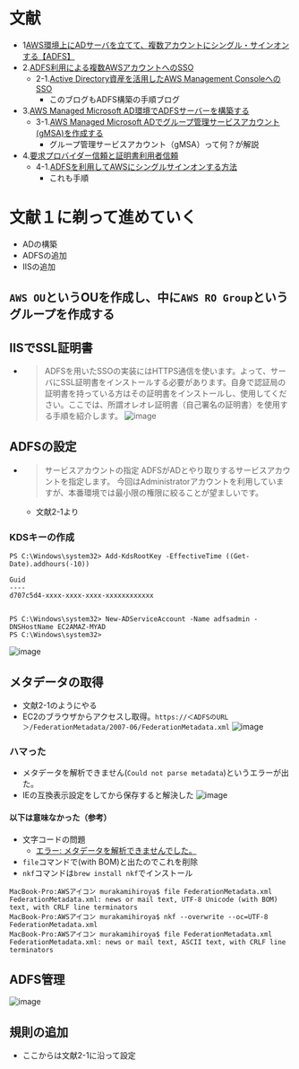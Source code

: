 # 文献
- 1[AWS環境上にADサーバを立てて、複数アカウントにシングル・サインオンする【ADFS】](https://qiita.com/Yuki_BB3/items/6d5db6486d915e8b5c5a)
- 2.[ADFS利用による複数AWSアカウントへのSSO](https://dev.classmethod.jp/articles/adfs-sso-multi-aws-account/)
  - 2-1.[Active Directory資産を活用したAWS Management ConsoleへのSSO](https://dev.classmethod.jp/articles/adfs-aws-sso/)
    - このブログもADFS構築の手順ブログ
- 3.[AWS Managed Microsoft AD環境でADFSサーバーを構築する](https://dev.classmethod.jp/articles/setup-adfs-server-on-aws-microsoft-ad/)
  - 3-1.[AWS Managed Microsoft ADでグループ管理サービスアカウント(gMSA)を作成する](https://dev.classmethod.jp/articles/how-to-create-gmsa-on-microsoft-ad/)
    - グループ管理サービスアカウント（gMSA）って何？が解説
- 4.[要求プロバイダー信頼と証明書利用者信頼](https://azuread.net/2014/02/19/%E8%A6%81%E6%B1%82%E3%83%97%E3%83%AD%E3%83%90%E3%82%A4%E3%83%80%E3%83%BC%E4%BF%A1%E9%A0%BC%E3%81%A8%E8%A8%BC%E6%98%8E%E6%9B%B8%E5%88%A9%E7%94%A8%E8%80%85%E4%BF%A1%E9%A0%BC/)
  - 4-1.[ADFSを利用してAWSにシングルサインオンする方法](https://azuread.net/2014/12/04/adfs%E3%82%92%E5%88%A9%E7%94%A8%E3%81%97%E3%81%A6aws%E3%81%AB%E3%82%B7%E3%83%B3%E3%82%B0%E3%83%AB%E3%82%B5%E3%82%A4%E3%83%B3%E3%82%AA%E3%83%B3%E3%81%99%E3%82%8B%E6%96%B9%E6%B3%95/)
    - これも手順
    
# 文献１に剃って進めていく
- ADの構築
- ADFSの追加
- IISの追加

## `AWS OU`というOUを作成し、中に`AWS RO Group`というグループを作成する

## IISでSSL証明書
- >ADFSを用いたSSOの実装にはHTTPS通信を使います。よって、サーバにSSL証明書をインストールする必要があります。自身で認証局の証明書を持っている方はその証明書をインストールし、使用してください。ここでは、所謂オレオレ証明書（自己署名の証明書）を使用する手順を紹介します。
![image](https://user-images.githubusercontent.com/60077121/103264629-996c7c80-49ee-11eb-98f6-ca2a8a0a3b67.png)

## ADFSの設定
- >サービスアカウントの指定 ADFSがADとやり取りするサービスアカウントを指定します。 今回はAdministratorアカウントを利用していますが、本番環境では最小限の権限に絞ることが望ましいです。
  - 文献2-1より

### KDSキーの作成
```
PS C:\Windows\system32> Add-KdsRootKey -EffectiveTime ((Get-Date).addhours(-10))

Guid
----
d707c5d4-xxxx-xxxx-xxxx-xxxxxxxxxxxx


PS C:\Windows\system32> New-ADServiceAccount -Name adfsadmin -DNSHostName EC2AMAZ-MYAD
PS C:\Windows\system32>
```
![image](https://user-images.githubusercontent.com/60077121/103267540-0d118800-49f5-11eb-85ae-1becbbe9b98b.png)

## メタデータの取得
- 文献2-1のようにやる
- EC2のブラウザからアクセスし取得。`https://＜ADFSのURL＞/FederationMetadata/2007-06/FederationMetadata.xml`
![image](https://user-images.githubusercontent.com/60077121/103267681-67124d80-49f5-11eb-968d-2e8b231aaa83.png)

### ハマった
- メタデータを解析できません(`Could not parse metadata`)というエラーが出た。
- IEの互換表示設定をしてから保存すると解決した
![image](https://user-images.githubusercontent.com/60077121/103295144-b2008500-4a36-11eb-9474-a189f8afff7f.png)

#### 以下は意味なかった（参考）
- 文字コードの問題
  - [エラー: メタデータを解析できませんでした。](https://docs.aws.amazon.com/ja_jp/IAM/latest/UserGuide/troubleshoot_saml.html#troubleshoot_saml_issuer-metadata)
- `file`コマンドで(with BOM)と出たのでこれを削除
- `nkf`コマンドは`brew install nkf`でインストール
```
MacBook-Pro:AWSアイコン murakamihiroya$ file FederationMetadata.xml 
FederationMetadata.xml: news or mail text, UTF-8 Unicode (with BOM) text, with CRLF line terminators
MacBook-Pro:AWSアイコン murakamihiroya$ nkf --overwrite --oc=UTF-8 FederationMetadata.xml 
MacBook-Pro:AWSアイコン murakamihiroya$ file FederationMetadata.xml 
FederationMetadata.xml: news or mail text, ASCII text, with CRLF line terminators
```
## ADFS管理
![image](https://user-images.githubusercontent.com/60077121/103297083-e5dda980-4a3a-11eb-9cba-0866458336de.png)

## 規則の追加
- ここからは文献2-1に沿って設定

